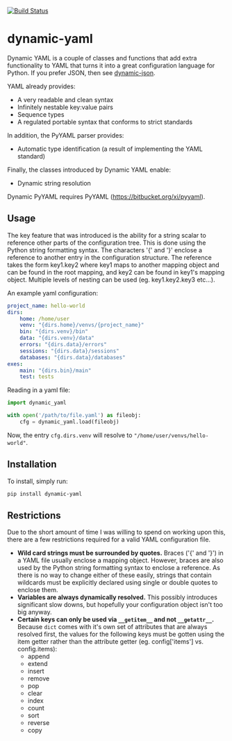 [![Build Status](https://travis-ci.org/childsish/dynamic-yaml.svg?branch=master)](https://travis-ci.org/childsish/dynamic-yaml)

dynamic-yaml
============

Dynamic YAML is a couple of classes and functions that add extra functionality to YAML that turns it into a great configuration language for Python. If you prefer JSON, then see [dynamic-json][dynamic-json].

YAML already provides:

* A very readable and clean syntax
* Infinitely nestable key:value pairs
* Sequence types
* A regulated portable syntax that conforms to strict standards

In addition, the PyYAML parser provides:

* Automatic type identification (a result of implementing the YAML standard)

Finally, the classes introduced by Dynamic YAML enable:

* Dynamic string resolution

Dynamic PyYAML requires PyYAML (https://bitbucket.org/xi/pyyaml).

Usage
-----
The key feature that was introduced is the ability for a string scalar to reference other parts of the configuration tree. This is done using the Python string formatting syntax. The characters '{' and '}' enclose a reference to another entry in the configuration structure. The reference takes the form key1.key2 where key1 maps to another mapping object and can be found in the root mapping, and key2 can be found in key1's mapping object. Multiple levels of nesting can be used (eg. key1.key2.key3 etc...).

An example yaml configuration:
```yaml
project_name: hello-world
dirs:
    home: /home/user
    venv: "{dirs.home}/venvs/{project_name}"
    bin: "{dirs.venv}/bin"
    data: "{dirs.venv}/data"
    errors: "{dirs.data}/errors"
    sessions: "{dirs.data}/sessions"
    databases: "{dirs.data}/databases"
exes:
    main: "{dirs.bin}/main"
    test: tests
```

Reading in a yaml file:

```python
import dynamic_yaml

with open('/path/to/file.yaml') as fileobj:
    cfg = dynamic_yaml.load(fileobj)
```

Now, the entry `cfg.dirs.venv` will resolve to `"/home/user/venvs/hello-world"`.

Installation
------------

To install, simply run:

```bash
pip install dynamic-yaml
```

Restrictions
------------

Due to the short amount of time I was willing to spend on working upon this, there are a few restrictions required for a valid YAML configuration file.

* **Wild card strings must be surrounded by quotes.** Braces ('{' and '}') in a YAML file usually enclose a mapping object. However, braces are also used by the Python string formatting syntax to enclose a reference. As there is no way to change either of these easily, strings that contain wildcards must be explicitly declared using single or double quotes to enclose them.
* **Variables are always dynamically resolved.** This possibly introduces significant slow downs, but hopefully your configuration object isn't too big anyway.
* **Certain keys can only be used via `__getitem__` and not `__getattr__`.** Because `dict` comes with it's own set of attributes that are always resolved first, the values for the following keys must be gotten using the item getter rather than the attribute getter (eg. config['items'] vs. config.items):
  * append
  * extend
  * insert
  * remove
  * pop
  * clear
  * index
  * count
  * sort
  * reverse
  * copy 

[dynamic-json]: https://github.com/childsish/dynamic-json